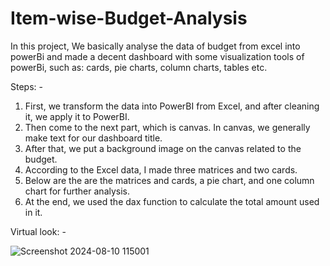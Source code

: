# Item-wise-Budget-Analysis
In this project, We basically analyse the data of budget from excel into powerBi and made a decent dashboard with some visualization tools of powerBi, such as: cards, pie charts, column charts, tables etc.

Steps: -
1. First, we transform the data into PowerBI from Excel, and after cleaning it, we apply it to PowerBI.
2. Then come to the next part, which is canvas. In canvas, we generally make text for our dashboard title.
3. After that, we put a background image on the canvas related to the budget.
4. According to the Excel data, I made three matrices and two cards.
5. Below are the are the matrices and cards, a pie chart, and one column chart for further analysis.
6. At the end, we used the dax function to calculate the total amount used in it.


Virtual look: -



![Screenshot 2024-08-10 115001](https://github.com/user-attachments/assets/ebb935ae-8bb9-4ccd-9a72-9aad45ca7116)
